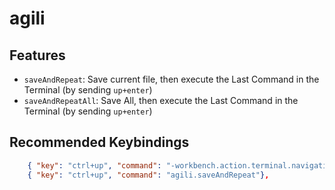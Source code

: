 # agili

## Features

* `saveAndRepeat`: Save current file, then execute the Last Command in the Terminal (by sending `up+enter`)
* `saveAndRepeatAll`: Save All, then execute the Last Command in the Terminal (by sending `up+enter`)

## Recommended Keybindings

```json
    { "key": "ctrl+up", "command": "-workbench.action.terminal.navigationModeFocusPrevious"},
    { "key": "ctrl+up", "command": "agili.saveAndRepeat"},
```
